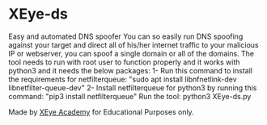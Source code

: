 # XEye-ds
Easy and automated DNS spoofer
You can so easily run DNS spoofing against your target and direct all of his/her internet traffic to your malicious IP or webserver, you can spoof a single domain or all of the domains.
The tool needs to run with root user to function properly and it works with python3 and it needs the below packages:
1- Run this command to install the requirements for netfilterqueue: "sudo apt install libnfnetlink-dev libnetfilter-queue-dev"
2- Install netfilterqueue for python3 by running this command: "pip3 install netfilterqueue"
Run the tool: python3 XEye-ds.py

Made by [XEye Academy](https://academy.XEyecs.com) for Educational Purposes only.


